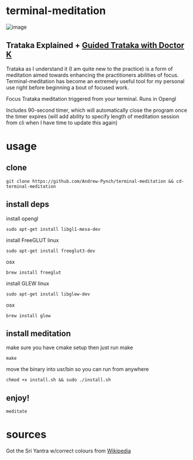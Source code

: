 # terminal-meditation
![image](https://github.com/Andrew-Pynch/terminal-meditation/assets/43330642/4242114f-01a3-4a70-8278-d52a3b03a01d)
## Trataka Explained + [Guided Trataka with Doctor K](https://www.youtube.com/watch?v=snt1i5_1uhY)
Trataka as I understand it (I am quite new to the practice) is a form of meditation aimed towards enhancing the practitioners abilities of focus. Terminal-meditation has become an extremely useful tool for my personal use right before beginning a bout of focused work. 

Focus Trataka meditation triggered from your terminal. Runs in Opengl

Includes 90-second timer, which will automatically close the program once the timer expires (will add ability to specify length of meditation session from cli when I have time to update this again)

# usage

## clone
```
git clone https://github.com/Andrew-Pynch/terminal-meditation && cd-terminal-meditation
```

## install deps
install opengl

```
sudo apt-get install libgl1-mesa-dev
```

install FreeGLUT
linux

```
sudo apt-get install freeglut3-dev
```

osx

```
brew install freeglut
```

install GLEW
linux

```
sudo apt-get install libglew-dev
```

osx

```
brew install glew
```

## install meditation
make sure you have cmake setup then just run make
```
make
```

move the binary into usr/bin so you can run from anywhere
```
chmod +x install.sh && sudo ./install.sh
```

## enjoy!
```
meditate
```

# sources

Got the Sri Yantra w/correct colours from [Wikipedia](https://en.wikipedia.org/wiki/Yantra)
